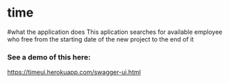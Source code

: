 # time

#what the application does
This aplication searches for available employee who free from the starting date of the new project to the end of it

### See a demo of this here:

https://timeui.herokuapp.com/swagger-ui.html

